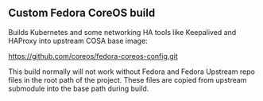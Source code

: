 ## Custom Fedora CoreOS build

Builds Kubernetes and some networking HA tools like Keepalived and HAProxy into upstream COSA base image:

https://github.com/coreos/fedora-coreos-config.git

This build normally will not work without Fedora and Fedora Upstream repo files in the root path of the project. These files are copied from upstream submodule into the base path during build.